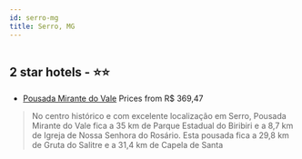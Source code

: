 ```yaml
---
id: serro-mg
title: Serro, MG
---
```


<center><img src="https://i.travelapi.com/hotels/18000000/17230000/17227500/17227428/5dcdf4f6_z.jpg" alt="" /></center>


##  2 star hotels - ⭐️⭐️

-    [Pousada Mirante do Vale](https://www.hurb.com/br/aud/https://www.hurb.com/br/hotels/serro/pousada-mirante-do-vale-HT-N8T0?cmp=18055) Prices from R$ 369,47
   > No centro histórico e com excelente localização em Serro, Pousada Mirante do Vale fica a 35 km de Parque Estadual do Biribiri e a 8,7 km de Igreja de Nossa Senhora do Rosário.  Esta pousada fica a 29,8 km de Gruta do Salitre e a 31,4 km de Capela de Santa
